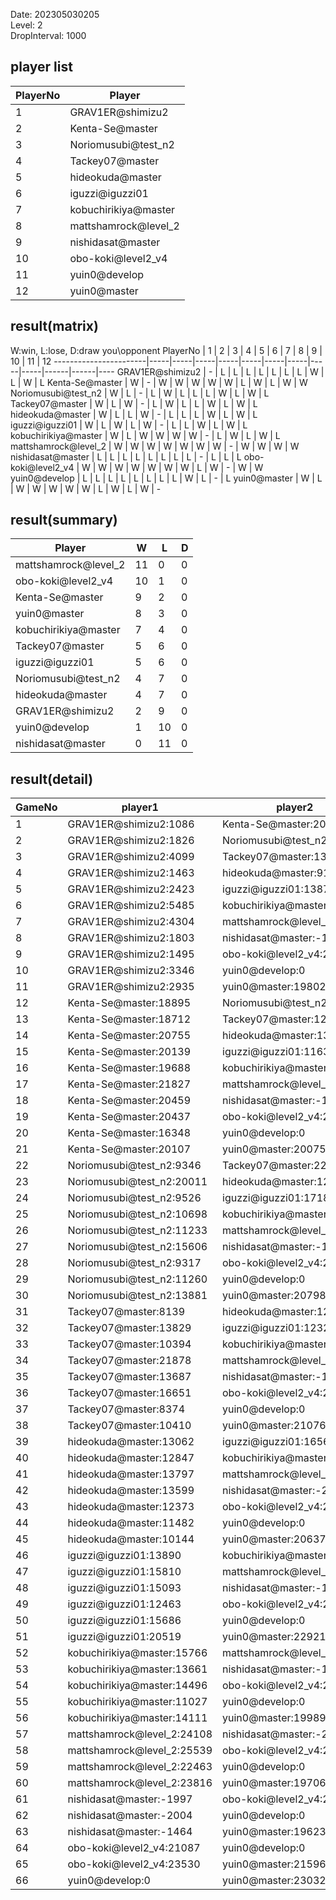 Date: 202305030205  
Level: 2  
DropInterval: 1000  
## player list
PlayerNo  |  Player
----------|----------------------
1         |  GRAV1ER@shimizu2
2         |  Kenta-Se@master
3         |  Noriomusubi@test_n2
4         |  Tackey07@master
5         |  hideokuda@master
6         |  iguzzi@iguzzi01
7         |  kobuchirikiya@master
8         |  mattshamrock@level_2
9         |  nishidasat@master
10        |  obo-koki@level2_v4
11        |  yuin0@develop
12        |  yuin0@master
## result(matrix)
W:win, L:lose, D:draw
you\opponent PlayerNo  |  1  |  2  |  3  |  4  |  5  |  6  |  7  |  8  |  9  |  10  |  11  |  12
-----------------------|-----|-----|-----|-----|-----|-----|-----|-----|-----|------|------|----
GRAV1ER@shimizu2       |  -  |  L  |  L  |  L  |  L  |  L  |  L  |  L  |  W  |  L   |  W   |  L
Kenta-Se@master        |  W  |  -  |  W  |  W  |  W  |  W  |  W  |  L  |  W  |  L   |  W   |  W
Noriomusubi@test_n2    |  W  |  L  |  -  |  L  |  W  |  L  |  L  |  L  |  W  |  L   |  W   |  L
Tackey07@master        |  W  |  L  |  W  |  -  |  L  |  W  |  L  |  L  |  W  |  L   |  W   |  L
hideokuda@master       |  W  |  L  |  L  |  W  |  -  |  L  |  L  |  L  |  W  |  L   |  W   |  L
iguzzi@iguzzi01        |  W  |  L  |  W  |  L  |  W  |  -  |  L  |  L  |  W  |  L   |  W   |  L
kobuchirikiya@master   |  W  |  L  |  W  |  W  |  W  |  W  |  -  |  L  |  W  |  L   |  W   |  L
mattshamrock@level_2   |  W  |  W  |  W  |  W  |  W  |  W  |  W  |  -  |  W  |  W   |  W   |  W
nishidasat@master      |  L  |  L  |  L  |  L  |  L  |  L  |  L  |  L  |  -  |  L   |  L   |  L
obo-koki@level2_v4     |  W  |  W  |  W  |  W  |  W  |  W  |  W  |  L  |  W  |  -   |  W   |  W
yuin0@develop          |  L  |  L  |  L  |  L  |  L  |  L  |  L  |  L  |  W  |  L   |  -   |  L
yuin0@master           |  W  |  L  |  W  |  W  |  W  |  W  |  W  |  L  |  W  |  L   |  W   |  -
## result(summary)
Player                |  W   |  L   |  D
----------------------|------|------|---
mattshamrock@level_2  |  11  |  0   |  0
obo-koki@level2_v4    |  10  |  1   |  0
Kenta-Se@master       |  9   |  2   |  0
yuin0@master          |  8   |  3   |  0
kobuchirikiya@master  |  7   |  4   |  0
Tackey07@master       |  5   |  6   |  0
iguzzi@iguzzi01       |  5   |  6   |  0
Noriomusubi@test_n2   |  4   |  7   |  0
hideokuda@master      |  4   |  7   |  0
GRAV1ER@shimizu2      |  2   |  9   |  0
yuin0@develop         |  1   |  10  |  0
nishidasat@master     |  0   |  11  |  0
## result(detail)
GameNo  |  player1                     |  player2
--------|------------------------------|----------------------------
1       |  GRAV1ER@shimizu2:1086       |  Kenta-Se@master:20899
2       |  GRAV1ER@shimizu2:1826       |  Noriomusubi@test_n2:9357
3       |  GRAV1ER@shimizu2:4099       |  Tackey07@master:13140
4       |  GRAV1ER@shimizu2:1463       |  hideokuda@master:9169
5       |  GRAV1ER@shimizu2:2423       |  iguzzi@iguzzi01:13875
6       |  GRAV1ER@shimizu2:5485       |  kobuchirikiya@master:12891
7       |  GRAV1ER@shimizu2:4304       |  mattshamrock@level_2:24416
8       |  GRAV1ER@shimizu2:1803       |  nishidasat@master:-1516
9       |  GRAV1ER@shimizu2:1495       |  obo-koki@level2_v4:23668
10      |  GRAV1ER@shimizu2:3346       |  yuin0@develop:0
11      |  GRAV1ER@shimizu2:2935       |  yuin0@master:19802
12      |  Kenta-Se@master:18895       |  Noriomusubi@test_n2:11478
13      |  Kenta-Se@master:18712       |  Tackey07@master:12186
14      |  Kenta-Se@master:20755       |  hideokuda@master:13490
15      |  Kenta-Se@master:20139       |  iguzzi@iguzzi01:11630
16      |  Kenta-Se@master:19688       |  kobuchirikiya@master:13018
17      |  Kenta-Se@master:21827       |  mattshamrock@level_2:25538
18      |  Kenta-Se@master:20459       |  nishidasat@master:-1632
19      |  Kenta-Se@master:20437       |  obo-koki@level2_v4:20976
20      |  Kenta-Se@master:16348       |  yuin0@develop:0
21      |  Kenta-Se@master:20107       |  yuin0@master:20075
22      |  Noriomusubi@test_n2:9346    |  Tackey07@master:22898
23      |  Noriomusubi@test_n2:20011   |  hideokuda@master:12657
24      |  Noriomusubi@test_n2:9526    |  iguzzi@iguzzi01:17182
25      |  Noriomusubi@test_n2:10698   |  kobuchirikiya@master:14259
26      |  Noriomusubi@test_n2:11233   |  mattshamrock@level_2:24578
27      |  Noriomusubi@test_n2:15606   |  nishidasat@master:-1612
28      |  Noriomusubi@test_n2:9317    |  obo-koki@level2_v4:20309
29      |  Noriomusubi@test_n2:11260   |  yuin0@develop:0
30      |  Noriomusubi@test_n2:13881   |  yuin0@master:20798
31      |  Tackey07@master:8139        |  hideokuda@master:12863
32      |  Tackey07@master:13829       |  iguzzi@iguzzi01:12325
33      |  Tackey07@master:10394       |  kobuchirikiya@master:11532
34      |  Tackey07@master:21878       |  mattshamrock@level_2:25306
35      |  Tackey07@master:13687       |  nishidasat@master:-1550
36      |  Tackey07@master:16651       |  obo-koki@level2_v4:20071
37      |  Tackey07@master:8374        |  yuin0@develop:0
38      |  Tackey07@master:10410       |  yuin0@master:21076
39      |  hideokuda@master:13062      |  iguzzi@iguzzi01:16562
40      |  hideokuda@master:12847      |  kobuchirikiya@master:15218
41      |  hideokuda@master:13797      |  mattshamrock@level_2:24732
42      |  hideokuda@master:13599      |  nishidasat@master:-2078
43      |  hideokuda@master:12373      |  obo-koki@level2_v4:23772
44      |  hideokuda@master:11482      |  yuin0@develop:0
45      |  hideokuda@master:10144      |  yuin0@master:20637
46      |  iguzzi@iguzzi01:13890       |  kobuchirikiya@master:15375
47      |  iguzzi@iguzzi01:15810       |  mattshamrock@level_2:25164
48      |  iguzzi@iguzzi01:15093       |  nishidasat@master:-1600
49      |  iguzzi@iguzzi01:12463       |  obo-koki@level2_v4:21212
50      |  iguzzi@iguzzi01:15686       |  yuin0@develop:0
51      |  iguzzi@iguzzi01:20519       |  yuin0@master:22921
52      |  kobuchirikiya@master:15766  |  mattshamrock@level_2:25345
53      |  kobuchirikiya@master:13661  |  nishidasat@master:-1534
54      |  kobuchirikiya@master:14496  |  obo-koki@level2_v4:21245
55      |  kobuchirikiya@master:11027  |  yuin0@develop:0
56      |  kobuchirikiya@master:14111  |  yuin0@master:19989
57      |  mattshamrock@level_2:24108  |  nishidasat@master:-2043
58      |  mattshamrock@level_2:25539  |  obo-koki@level2_v4:23034
59      |  mattshamrock@level_2:22463  |  yuin0@develop:0
60      |  mattshamrock@level_2:23816  |  yuin0@master:19706
61      |  nishidasat@master:-1997     |  obo-koki@level2_v4:22628
62      |  nishidasat@master:-2004     |  yuin0@develop:0
63      |  nishidasat@master:-1464     |  yuin0@master:19623
64      |  obo-koki@level2_v4:21087    |  yuin0@develop:0
65      |  obo-koki@level2_v4:23530    |  yuin0@master:21596
66      |  yuin0@develop:0             |  yuin0@master:23032
